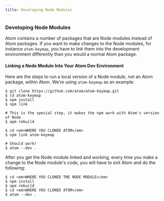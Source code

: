 ```yaml
---
title: Developing Node Modules
---
```

### Developing Node Modules

Atom contains a number of packages that are Node modules instead of Atom packages. If you want to make changes to the Node modules, for instance `atom-keymap`, you have to link them into the development environment differently than you would a normal Atom package.

#### Linking a Node Module Into Your Atom Dev Environment

Here are the steps to run a local version of a Node module, *not* an Atom package, within Atom. We're using `atom-keymap` as an example:

``` command-line
$ git clone https://github.com/atom/atom-keymap.git
$ cd atom-keymap
$ npm install
$ npm link

# This is the special step, it makes the npm work with Atom's version of Node
$ apm rebuild

$ cd <em>WHERE YOU CLONED ATOM</em>
$ npm link atom-keymap

# Should work!
$ atom --dev .
```

After you get the Node module linked and working, every time you make a change to the Node module's code, you will have to exit Atom and do the following:

``` command-line
$ cd <em>WHERE YOU CLONED THE NODE MODULE</em>
$ npm install
$ apm rebuild
$ cd <em>WHERE YOU CLONED ATOM</em>
$ atom --dev .
```
